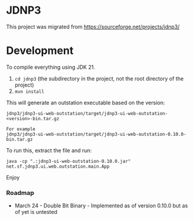 # JDNP3

This project was migrated from https://sourceforge.net/projects/jdnp3/

# Development
To compile everything using JDK 21.

1. `cd jdnp3` (the subdirectory in the project, not the root directory of the project)
2. `mvn install`

This will generate an outstation executable based on the version:

```
jdnp3/jdnp3-ui-web-outstation/target/jdnp3-ui-web-outstation-<version>-bin.tar.gz

For example
jdnp3/jdnp3-ui-web-outstation/target/jdnp3-ui-web-outstation-0.10.0-bin.tar.gz
```

To run this, extract the file and run:
```
java -cp ".:jdnp3-ui-web-outstation-0.10.0.jar" net.sf.jdnp3.ui.web.outstation.main.App
```

Enjoy

### Roadmap
* March 24 - Double Bit Binary - Implemented as of version 0.10.0 but as of yet is untested
